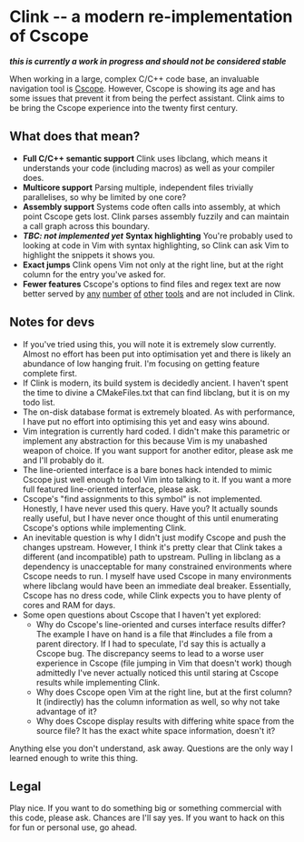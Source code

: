 # Clink -- a modern re-implementation of Cscope

**_this is currently a work in progress and should not be considered stable_**

When working in a large, complex C/C++ code base, an invaluable navigation tool
is [Cscope](http://cscope.sourceforge.net/). However, Cscope is showing its age
and has some issues that prevent it from being the perfect assistant. Clink aims
to be bring the Cscope experience into the twenty first century.

## What does that mean?

  * **Full C/C++ semantic support** Clink uses libclang, which means it
    understands your code (including macros) as well as your compiler does.
  * **Multicore support** Parsing multiple, independent files trivially
    parallelises, so why be limited by one core?
  * **Assembly support** Systems code often calls into assembly, at which point
    Cscope gets lost. Clink parses assembly fuzzily and can maintain a call
    graph across this boundary.
  * **_TBC: not implemented yet_** **Syntax highlighting** You're probably used
    to looking at code in Vim with syntax highlighting, so Clink can ask Vim to
    highlight the snippets it shows you.
  * **Exact jumps** Clink opens Vim not only at the right line, but at the right
    column for the entry you've asked for.
  * **Fewer features** Cscope's options to find files and regex text are now
    better served by [any](http://blog.burntsushi.net/ripgrep/)
    [number](http://geoff.greer.fm/ag/) [of](http://beyondgrep.com/)
    [other](https://en.wikipedia.org/wiki/Grep)
    [tools](https://en.wikipedia.org/wiki/Sed) and are not included in Clink.

## Notes for devs

  * If you've tried using this, you will note it is extremely slow currently.
    Almost no effort has been put into optimisation yet and there is likely an
    abundance of low hanging fruit. I'm focusing on getting feature complete
    first.
  * If Clink is modern, its build system is decidedly ancient. I haven't spent
    the time to divine a CMakeFiles.txt that can find libclang, but it is on my
    todo list.
  * The on-disk database format is extremely bloated. As with performance, I
    have put no effort into optimising this yet and easy wins abound.
  * Vim integration is currently hard coded. I didn't make this parametric
    or implement any abstraction for this because Vim is my unabashed weapon of
    choice. If you want support for another editor, please ask me and I'll
    probably do it.
  * The line-oriented interface is a bare bones hack intended to mimic Cscope
    just well enough to fool Vim into talking to it. If you want a more full
    featured line-oriented interface, please ask.
  * Cscope's "find assignments to this symbol" is not implemented. Honestly, I
    have never used this query. Have you? It actually sounds really useful, but
    I have never once thought of this until enumerating Cscope's options while
    implementing Clink.
  * An inevitable question is why I didn't just modify Cscope and push the
    changes upstream. However, I think it's pretty clear that Clink takes a
    different (and incompatible) path to upstream. Pulling in libclang as a
    dependency is unacceptable for many constrained environments where Cscope
    needs to run. I myself have used Cscope in many environments where libclang
    would have been an immediate deal breaker. Essentially, Cscope has no dress
    code, while Clink expects you to have plenty of cores and RAM for days.
  * Some open questions about Cscope that I haven't yet explored:
    * Why do Cscope's line-oriented and curses interface results differ? The
      example I have on hand is a file that #includes a file from a parent
      directory. If I had to speculate, I'd say this is actually a Cscope bug.
      The discrepancy seems to lead to a worse user experience in Cscope (file
      jumping in Vim that doesn't work) though admittedly I've never actually
      noticed this until staring at Cscope results while implementing Clink.
    * Why does Cscope open Vim at the right line, but at the first column? It
      (indirectly) has the column information as well, so why not take advantage
      of it?
    * Why does Cscope display results with differing white space from the source
      file? It has the exact white space information, doesn't it?

Anything else you don't understand, ask away. Questions are the only way I
learned enough to write this thing.

## Legal

Play nice. If you want to do something big or something commercial with this
code, please ask. Chances are I'll say yes. If you want to hack on this for fun
or personal use, go ahead.
